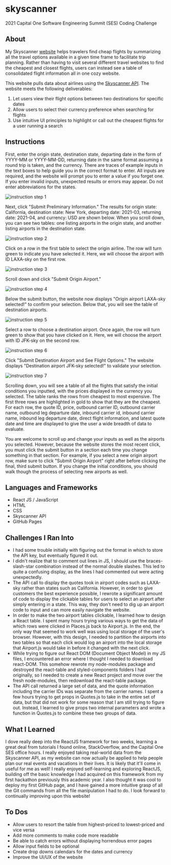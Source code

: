 # skyscanner

2021 Capital One Software Engineering Summit (SES) Coding Challenge

## About

My Skyscanner [website](https://sarayliu.github.io/skyscanner/) helps travelers find cheap flights by summarizing all the travel options available in a given time frame to facilitate trip planning. Rather than having to visit several different travel websites to find the cheapest and closest flights, users can instead see a table of consolidated flight information all in one cozy website. 

This website pulls data about airlines using the [Skyscanner API](https://rapidapi.com/skyscanner/api/skyscanner-flight-search). The website meets the following deliverables:
1. Let users view their flight options between two destinations for specific dates
2. Allow users to select their currency preference when searching for flights
3. Use intuitive UI principles to highlight or call out the cheapest flights for a user running a search

## Instructions

First, enter the origin state, destination state, departing date in the form of YYYY-MM or YYYY-MM-DD, returning date in the same format assuming a round trip is taken, and the currency. There are traces of example inputs in the text boxes to help guide you in the correct format to enter. All inputs are required, and the website will prompt you to enter a value if you forget one. If you enter invalid inputs, unexpected results or errors may appear. Do not enter abbreviations for the states.

![instruction step 1](https://github.com/sarayliu/skyscanner/blob/main/finished-app/Instructions%20Step%201.PNG)

Next, click "Submit Preliminary Information."
The results for origin state: California, destination state: New York, departing date: 2021-03, returning date: 2021-04, and currency: USD are shown below. When you scroll down, you can see two tables: one listing airports in the origin state, and another listing airports in the destination state.

![instruction step 2](https://github.com/sarayliu/skyscanner/blob/main/finished-app/Instructions%20Step%202.PNG)

Click on a row in the first table to select the origin airline. The row will turn green to indicate you have selected it. Here, we will choose the airport with ID LAXA-sky on the first row.

![instruction step 3](https://github.com/sarayliu/skyscanner/blob/main/finished-app/Instructions%20Step%203.PNG)

Scroll down and click "Submit Origin Airport."

![instruction step 4](https://github.com/sarayliu/skyscanner/blob/main/finished-app/Instructions%20Step%204.PNG)

Below the submit button, the website now displays "Origin airport LAXA-sky selected!" to confirm your selection. Below that, you will see the table of destination airports. 

![instruction step 5](https://github.com/sarayliu/skyscanner/blob/main/finished-app/Instructions%20Step%205.PNG)

Select a row to choose a destination airport. Once again, the row will turn green to show that you have clicked on it. Here, we will choose the airport with ID JFK-sky on the second row.

![instruction step 6](https://github.com/sarayliu/skyscanner/blob/main/finished-app/Instructions%20Step%206.PNG)

Click "Submit Destination Airport and See Flight Options." The website displays "Destination airport JFK-sky selected!" to validate your selection.

![instruction step 7](https://github.com/sarayliu/skyscanner/blob/main/finished-app/Instructions%20Step%207.PNG)

Scrolling down, you will see a table of all the flights that satisfy the initial conditions you inputted, with the prices displayed in the currency you selected. The table ranks the rows from cheapest to most expensive. The first three rows are highlighted in gold to show that they are the cheapest. For each row, the quote ID, price, outbound carrier ID, outbound carrier name, outbound leg departure date, inbound carrier id, inbound carrier name, inbound leg departure date, direct flight information, and latest quote date and time are displayed to give the user a wide breadth of data to evaluate. 

You are welcome to scroll up and change your inputs as well as the airports you selected. However, because the website stores the most recent click, you must click the submit button in a section each time you change something in that section. For example, if you select a new origin airport row, make sure to click "Submit Origin Airport" right after before clicking the final, third submit button. If you change the initial conditions, you should walk though the process of selecting new airports as well.

## Languages and Frameworks

- React JS / JavaScript
- HTML
- CSS
- Skyscanner API
- GitHub Pages

## Challenges I Ran Into

- I had some trouble initially with figuring out the format in which to store the API key, but eventually figured it out.
- I didn't realize that to comment out lines in JS, I should use the braces-slash-star combination instead of the normal double slashes. This led to quite a confusing display, as the lines I had commented out were acting unexpectedly.
- The API call to display the quotes took in airport codes such as LAXA-sky rather than states such as California. However, in order to give customers the best experience possible, I rewrote a significant amount of code to display the clickable tables for users to select an airport after simply entering in a state. This way, they don't need to dig up an airport code to input and can more easily navigate the website.
- In order to make the two airport tables clickable, I learned how to design a React table. I spent many hours trying various ways to get the data of which rows were clicked in Places.js back to Airport.js. In the end, the only way that seemed to work well was using local storage of the user's browser. However, with this design, I needed to partition the airports into two tables so that each click would log an airport into the local storage that Airport.js would take in before it changed with the next click.
- While trying to figure out React DOM (Document Object Model) in my JS files, I encountered an error where I thought I needed to download react-DOM. This somehow rewrote my node-modules package and destroyed the react-table and styled-components folders I had originally, so I needed to create a new React project and move over the fresh node-modules, then redownload the react-table package.
- The API call returned a large set of data, and the quote information including the carrier IDs was separate from the carrier names. I spent a few hours trying to get props in Quotes.js to take in the entire set of data, but that did not work for some reason that I am still trying to figure out. Instead, I learned to give props two internal parameters and wrote a function in Quotes.js to combine these two groups of data.

## What I Learned
I dove really deep into the ReactJS framework for two weeks, learning a great deal from tutorials I found online, StackOverflow, and the Capital One SES office hours. I really enjoyed taking real-world data from the Skyscanner API, as my website can now actually be applied to help people plan our real events and vacations in their lives. It is likely that it'll come in useful for me as well! I really enjoyed self-learning and exploring ReactJS, building off the basic knowledge I had acquired on this framework from my first hackathon previously this academic year. I also thought it was cool to deploy my first GitHub page, and I have gained a more intuitive grasp of all the Git commands from all the file manipulation I had to do. I look forward to continually improving upon this website! 

## To Dos
- Allow users to resort the table from highest-priced to lowest-priced and vice versa
- Add more comments to make code more readable
- Be able to catch errors without displaying horrendous error pages
- Allow input fields to be optional
- Create drop downs calendars for the dates and currency
- Improve the UI/UX of the website
